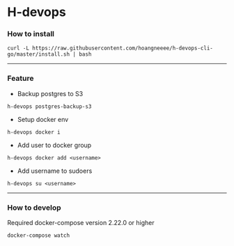 # H-devops

### How to install
```shell
curl -L https://raw.githubusercontent.com/hoangneeee/h-devops-cli-go/master/install.sh | bash
```

---
### Feature
- Backup postgres to S3
```shell
h-devops postgres-backup-s3
```
- Setup docker env
```shell
h-devops docker i
```
- Add user to docker group
```shell
h-devops docker add <username>
```
- Add username to sudoers
```shell
h-devops su <username>
```
---

### How to develop
Required docker-compose version 2.22.0 or higher
```shell
docker-compose watch  
```
